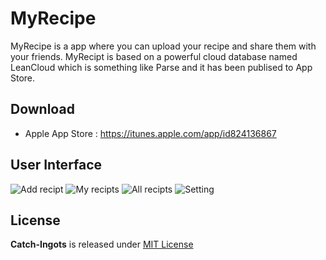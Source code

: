 MyRecipe
================

MyRecipe is a app where you can upload your recipe and share them with your friends.
MyRecipt is based on a powerful cloud database named LeanCloud which is something like Parse and it has been publised to App Store.

Download
--------
- Apple App Store : https://itunes.apple.com/app/id824136867
 
User Interface
--------
![Add recipt](https://is5-ssl.mzstatic.com/image/thumb/Purple5/v4/ba/d9/be/bad9bec6-aae5-7fec-4907-be14bb34315e/pr_source.png/500x500bb-80.png)
![My recipts](https://is3-ssl.mzstatic.com/image/thumb/Purple1/v4/d3/e8/e2/d3e8e2e7-a907-59ec-045c-8ba713269185/pr_source.png/500x500bb-80.png)
![All recipts](https://is1-ssl.mzstatic.com/image/thumb/Purple3/v4/8c/f7/6f/8cf76fc1-3632-431e-04af-8daf22432f12/pr_source.png/500x500bb-80.png)
![Setting](https://is1-ssl.mzstatic.com/image/thumb/Purple1/v4/20/a3/a3/20a3a370-3918-2119-09e2-e5245ff20d32/pr_source.png/500x500bb-80.png)

License
-------
**Catch-Ingots** is released under [MIT License](http://opensource.org/licenses/MIT)



